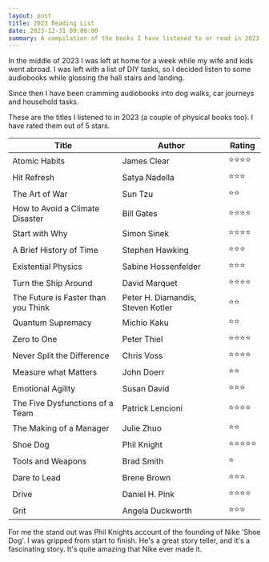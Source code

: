 ```yaml
---
layout: post
title: 2023 Reading List
date: 2023-12-31 09:00:00
summary: A compilation of the books I have listened to or read in 2023. I started listening to audiobooks while doing household tasks and during commutes. The standout book for the author was 'Shoe Dog' by Phil Knight, the story of the founding of Nike, which received a five-star rating.
---
```


In the middle of 2023 I was left at home for a week while my wife and kids went abroad. I was left with a list of DIY tasks, so I decided listen to some audiobooks while glossing the hall stairs and landing.

Since then I have been cramming audiobooks into dog walks, car journeys and household tasks.

These are the titles I listened to in 2023 (a couple of physical books too). I have rated them out of 5 stars.


| Title                                   | Author                          | Rating |
| --------------------------------------- | ------------------------------- | ------ |
| Atomic Habits                           | James Clear                     | ⭐⭐⭐⭐       |
| Hit Refresh                             | Satya Nadella                   | ⭐⭐⭐       |
| The Art of War                          | Sun Tzu                         | ⭐⭐       |
| How to Avoid a Climate Disaster         | Bill Gates                      | ⭐⭐⭐⭐       |
| Start with Why                          | Simon Sinek                     | ⭐⭐⭐⭐       |
| A Brief History of Time                 | Stephen Hawking                 | ⭐⭐⭐       |
| Existential Physics                     | Sabine Hossenfelder             | ⭐⭐⭐       |
| Turn the Ship Around                    | David Marquet                   | ⭐⭐⭐⭐       |
| The Future is Faster than you Think     | Peter H. Diamandis, Steven Kotler| ⭐⭐       |
| Quantum Supremacy                       | Michio Kaku                     | ⭐⭐       |
| Zero to One                             | Peter Thiel                     | ⭐⭐⭐⭐       |
| Never Split the Difference              | Chris Voss                      | ⭐⭐⭐⭐       |
| Measure what Matters                    | John Doerr                      | ⭐⭐       |
| Emotional Agility                       | Susan David                     | ⭐⭐⭐       |
| The Five Dysfunctions of a Team         | Patrick Lencioni                | ⭐⭐⭐⭐       |
| The Making of a Manager                 | Julie Zhuo                      | ⭐⭐       |
| Shoe Dog                                | Phil Knight                     | ⭐⭐⭐⭐⭐       |
| Tools and Weapons                       | Brad Smith                      | ⭐       |
| Dare to Lead                            | Brene Brown                     | ⭐⭐⭐       |
| Drive                                   | Daniel H. Pink                  | ⭐⭐⭐⭐       |
| Grit                                    | Angela Duckworth                | ⭐⭐⭐      |


For me the stand out was Phil Knights account of the founding of Nike 'Shoe Dog'. I was gripped from start to finish. He's a great story teller, and it's a fascinating story. It's quite amazing that Nike ever made it.